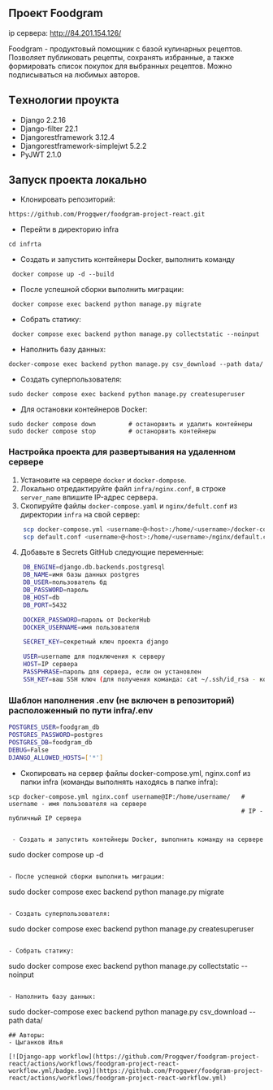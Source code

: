 ## Проект Foodgram

ip сервера: http://84.201.154.126/


Foodgram - продуктовый помощник с базой кулинарных рецептов. Позволяет публиковать рецепты, сохранять избранные, а также формировать список покупок для выбранных рецептов. Можно подписываться на любимых авторов.


## Тeхнологии проуктa

- Django                        2.2.16
- Django-filter                 22.1
- Djangorestframework           3.12.4
- Djangorestframework-simplejwt 5.2.2
- PyJWT                         2.1.0

## Запуск проекта локально

- Клонировать репозиторий:

```
https://github.com/Progqwer/foodgram-project-react.git
```

- Перейти в директорию infra
```
cd infrta
```
- Создать и запустить контейнеры Docker, выполнить команду
```
 docker compose up -d --build
```

- После успешной сборки выполнить миграции:
```
 docker compose exec backend python manage.py migrate
```

- Собрать статику:
```
 docker compose exec backend python manage.py collectstatic --noinput
```

- Наполнить базу данных:
```
docker-compose exec backend python manage.py csv_download --path data/
```

- Создать суперпользователя:
```
sudo docker compose exec backend python manage.py createsuperuser
```

- Для остановки контейнеров Docker:
```
sudo docker compose down         # останорвить и удалить контейнеры
sudo docker compose stop         # останорвить контейнеры
```


### Настройка проекта для развертывания на удаленном сервере

1. Установите на сервере `docker` и `docker-dompose`.
2. Локально отредактируйте файл `infra/nginx.conf`, в строке `server_name` впишите IP-адрес сервера.
3. Скопируйте файлы `docker-compose.yaml` и `nginx/defult.conf` из директории `infra` на свой сервер:

```bash
    scp docker-compose.yml <username>@<host>:/home/<username>/docker-compose.yaml
    scp default.conf <username>@<host>:/home/<username>/nginx/default.conf
```

4. Добавьте в Secrets GitHub следующие переменные:

```bash
    DB_ENGINE=django.db.backends.postgresql
    DB_NAME=имя базы данных postgres
    DB_USER=пользователь бд
    DB_PASSWORD=пароль
    DB_HOST=db
    DB_PORT=5432

    DOCKER_PASSWORD=пароль от DockerHub
    DOCKER_USERNAME=имя пользователя

    SECRET_KEY=секретный ключ проекта django

    USER=username для подключения к серверу
    HOST=IP сервера
    PASSPHRASE=пароль для сервера, если он установлен
    SSH_KEY=ваш SSH ключ (для получения команда: cat ~/.ssh/id_rsa - копировать с текстом)

```

### Шаблон наполнения .env (не включен в репозиторий) расположенный по пути infra/.env
```bash
POSTGRES_USER=foodgram_db
POSTGRES_PASSWORD=postgres
POSTGRES_DB=foodgram_db
DEBUG=False
DJANGO_ALLOWED_HOSTS=['*']
```

- Скопировать на сервер файлы docker-compose.yml, nginx.conf из папки infra (команды выполнять находясь в папке infra):

```
scp docker-compose.yml nginx.conf username@IP:/home/username/   # username - имя пользователя на сервере
                                                                # IP - публичный IP сервера


 - Создать и запустить контейнеры Docker, выполнить команду на сервере
```
sudo docker compose up -d
```                          

- После успешной сборки выполнить миграции:
```
sudo docker compose exec backend python manage.py migrate
```

- Создать суперпользователя:
```
sudo docker compose exec backend python manage.py createsuperuser
```

- Собрать статику:
```
sudo docker compose exec backend python manage.py collectstatic --noinput
```

- Наполнить базу данных:
```
sudo docker-compose exec backend python manage.py csv_download --path data/
```
## Авторы:
- Цыганков Илья
 
[![Django-app workflow](https://github.com/Progqwer/foodgram-project-react/actions/workflows/foodgram-project-react-workflow.yml/badge.svg)](https://github.com/Progqwer/foodgram-project-react/actions/workflows/foodgram-project-react-workflow.yml)



